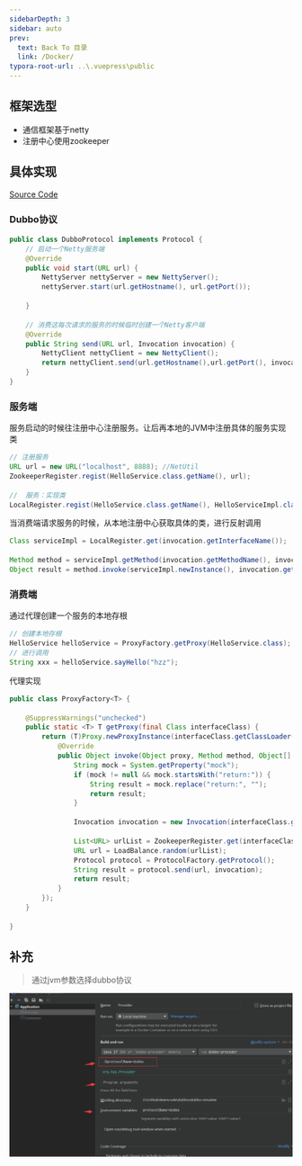 ```yaml
---
sidebarDepth: 3
sidebar: auto
prev:
  text: Back To 目录
  link: /Docker/
typora-root-url: ..\.vuepress\public
---
```




## 框架选型

- 通信框架基于netty
- 注册中心使用zookeeper



## 具体实现

[Source Code](https://github.com/Q10Viking/learncode/tree/main/dubbo/dubbo-simulate)

### Dubbo协议

```java
public class DubboProtocol implements Protocol {
    // 启动一个Netty服务端
    @Override
    public void start(URL url) {
        NettyServer nettyServer = new NettyServer();
        nettyServer.start(url.getHostname(), url.getPort());

    }

    // 消费这每次请求的服务的时候临时创建一个Netty客户端
    @Override
    public String send(URL url, Invocation invocation) {
        NettyClient nettyClient = new NettyClient();
        return nettyClient.send(url.getHostname(),url.getPort(), invocation);
    }
}
```



### 服务端

服务启动的时候往注册中心注册服务。让后再本地的JVM中注册具体的服务实现类

```java
// 注册服务
URL url = new URL("localhost", 8888); //NetUtil
ZookeeperRegister.regist(HelloService.class.getName(), url);

//  服务：实现类
LocalRegister.regist(HelloService.class.getName(), HelloServiceImpl.class);
```

当消费端请求服务的时候，从本地注册中心获取具体的类，进行反射调用

```java
Class serviceImpl = LocalRegister.get(invocation.getInterfaceName());

Method method = serviceImpl.getMethod(invocation.getMethodName(), invocation.getParamTypes());
Object result = method.invoke(serviceImpl.newInstance(), invocation.getParams());
```



### 消费端

通过代理创建一个服务的本地存根

```java
// 创建本地存根
HelloService helloService = ProxyFactory.getProxy(HelloService.class);
// 进行调用
String xxx = helloService.sayHello("hzz");
```

代理实现

```java
public class ProxyFactory<T> {

    @SuppressWarnings("unchecked")
    public static <T> T getProxy(final Class interfaceClass) {
        return (T)Proxy.newProxyInstance(interfaceClass.getClassLoader(), new Class[]{interfaceClass}, new InvocationHandler() {
            @Override
            public Object invoke(Object proxy, Method method, Object[] args) throws Throwable {
                String mock = System.getProperty("mock");
                if (mock != null && mock.startsWith("return:")) {
                    String result = mock.replace("return:", "");
                    return result;
                }

                Invocation invocation = new Invocation(interfaceClass.getName(), method.getName(), method.getParameterTypes(), args);
                
                List<URL> urlList = ZookeeperRegister.get(interfaceClass.getName());
                URL url = LoadBalance.random(urlList);
                Protocol protocol = ProtocolFactory.getProtocol();
                String result = protocol.send(url, invocation);
                return result;
            }
        });
    }

}
```





## 补充

> 通过jvm参数选择dubbo协议

![image-20230508222216259](/images/dubbo/image-20230508222216259.png)
